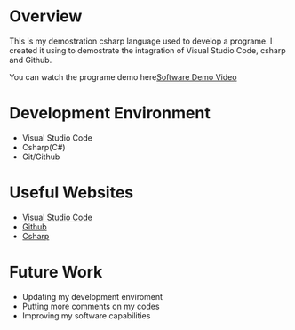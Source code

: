# Overview
This is my demostration csharp language used to develop a programe. l created it using to demostrate the intagration of Visual Studio Code, csharp and Github.



You can watch the programe demo here[Software Demo Video](https://youtu.be/MeTyg-cfMCQ)

# Development Environment

* Visual Studio Code
* Csharp(C#)
* Git/Github

# Useful Websites

* [Visual Studio Code](https://code.visualstudio.com/download)
* [Github](https://github.com/)
* [Csharp](https://dotnet.microsoft.com/en-us/languages/csharp)

# Future Work



- Updating my development enviroment
- Putting more comments on my codes
- Improving my software capabilities